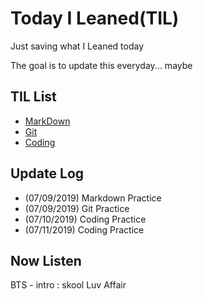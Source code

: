 # Today I Leaned(TIL)

Just saving what I Leaned today

The goal is to update this everyday... maybe



## TIL List

* [MarkDown](./Markdown)
* [Git](./Git)
* [Coding](./Coding)



## Update Log

* (07/09/2019) Markdown Practice
* (07/09/2019) Git Practice
* (07/10/2019) Coding Practice
* (07/11/2019) Coding Practice


## Now Listen  

BTS - intro : skool Luv Affair
